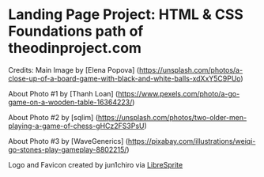 # Landing Page Project: HTML & CSS Foundations path of theodinproject.com


Credits:
Main Image by [Elena Popova] (https://unsplash.com/photos/a-close-up-of-a-board-game-with-black-and-white-balls-xdXxY5C9PUo)

About Photo #1 by [Thanh Loan] (https://www.pexels.com/photo/a-go-game-on-a-wooden-table-16364223/)

About Photo #2 by [sqlim] (https://unsplash.com/photos/two-older-men-playing-a-game-of-chess-gHCz2FS3PsU)

About Photo #3 by [WaveGenerics] (https://pixabay.com/illustrations/weiqi-go-stones-play-gameplay-8802215/)

Logo and Favicon created by jun1chiro via [LibreSprite](https://libresprite.github.io/#!/)